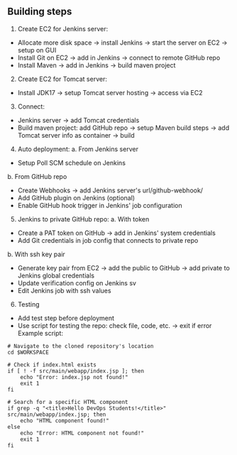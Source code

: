 ## Building steps

1. Create EC2 for Jenkins server:

- Allocate more disk space -> install Jenkins -> start the server on EC2 -> setup on GUI
- Install Git on EC2 -> add in Jenkins -> connect to remote GitHub repo
- Install Maven -> add in Jenkins -> build maven project

2. Create EC2 for Tomcat server:

- Install JDK17 -> setup Tomcat server hosting -> access via EC2

3. Connect:

- Jenkins server -> add Tomcat credentials
- Build maven project: add GitHub repo -> setup Maven build steps -> add Tomcat server info as container -> build

4. Auto deployment:
a. From Jenkins server
- Setup Poll SCM schedule on Jenkins

b. From GitHub repo
- Create Webhooks -> add Jenkins server's url/github-webhook/
- Add GitHub plugin on Jenkins (optional)
- Enable GitHub hook trigger in Jenkins' job configuration

5. Jenkins to private GitHub repo:
a. With token
- Create a PAT token on GitHub -> add in Jenkins' system credentials
- Add Git credentials in job config that connects to private repo
  
b. With ssh key pair
- Generate key pair from EC2 -> add the public to GitHub -> add private to Jenkins global credentials
- Update verification config on Jenkins sv
- Edit Jenkins job with ssh values

6. Testing

- Add test step before deployment
- Use script for testing the repo: check file, code, etc. -> exit if error
  Example script:

```
# Navigate to the cloned repository's location
cd $WORKSPACE

# Check if index.html exists
if [ ! -f src/main/webapp/index.jsp ]; then
    echo "Error: index.jsp not found!"
    exit 1
fi

# Search for a specific HTML component
if grep -q "<title>Hello DevOps Students!</title>" src/main/webapp/index.jsp; then
    echo "HTML component found!"
else
    echo "Error: HTML component not found!"
    exit 1
fi
```
